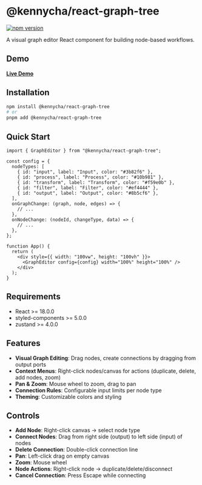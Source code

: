 # @kennycha/react-graph-tree

[![npm version](https://badge.fury.io/js/@kennycha%2Freact-graph-tree.svg)](https://www.npmjs.com/package/@kennycha/react-graph-tree)

A visual graph editor React component for building node-based workflows.

## Demo

**[Live Demo](https://kennycha.github.io/react-graph-tree-sample/)**

## Installation

```bash
npm install @kennycha/react-graph-tree
# or
pnpm add @kennycha/react-graph-tree
```

## Quick Start

```tsx
import { GraphEditor } from "@kennycha/react-graph-tree";

const config = {
  nodeTypes: [
    { id: "input", label: "Input", color: "#3b82f6" },
    { id: "process", label: "Process", color: "#10b981" },
    { id: "transform", label: "Transform", color: "#f59e0b" },
    { id: "filter", label: "Filter", color: "#ef4444" },
    { id: "output", label: "Output", color: "#8b5cf6" },
  ],
  onGraphChange: (graph, node, edges) => {
    // ...
  },
  onNodeChange: (nodeId, changeType, data) => {
    // ...
  },
};

function App() {
  return (
    <div style={{ width: "100vw", height: "100vh" }}>
      <GraphEditor config={config} width="100%" height="100%" />
    </div>
  );
}
```

## Requirements

- React >= 18.0.0
- styled-components >= 5.0.0
- zustand >= 4.0.0

## Features

- **Visual Graph Editing**: Drag nodes, create connections by dragging from output ports
- **Context Menus**: Right-click nodes/canvas for actions (duplicate, delete, add nodes, zoom)
- **Pan & Zoom**: Mouse wheel to zoom, drag to pan
- **Connection Rules**: Configurable input limits per node type
- **Theming**: Customizable colors and styling

## Controls

- **Add Node**: Right-click canvas → select node type
- **Connect Nodes**: Drag from right side (output) to left side (input) of nodes
- **Delete Connection**: Double-click connection line
- **Pan**: Left-click drag on empty canvas
- **Zoom**: Mouse wheel
- **Node Actions**: Right-click node → duplicate/delete/disconnect
- **Cancel Connection**: Press Escape while connecting
